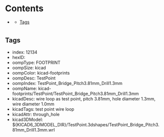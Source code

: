 



Contents
========

* [](#)
	* [Tags](#tags)

# 

## Tags

- index: 12134
- hexID: 
- oompType: FOOTPRINT
- oompSize: kicad
- oompColor: kicad-footprints
- oompDesc: TestPoint
- oompIndex: TestPoint_Bridge_Pitch3.81mm_Drill1.3mm
- oompName: kicad-footprints/TestPoint/TestPoint_Bridge_Pitch3.81mm_Drill1.3mm
- kicadDesc: wire loop as test point, pitch 3.81mm, hole diameter 1.3mm, wire diameter 1.0mm
- kicadTags: test point wire loop
- kicadAttr: through_hole
- kicad3DModel: ${KICAD6_3DMODEL_DIR}/TestPoint.3dshapes/TestPoint_Bridge_Pitch3.81mm_Drill1.3mm.wrl

